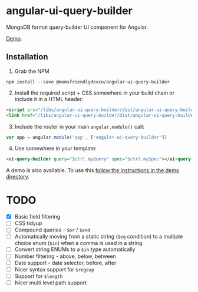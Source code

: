 angular-ui-query-builder
========================
MongoDB format query-builder UI component for Angular.

[Demo](https://momsfriendlydevco.github.io/angular-ui-query-builder).


Installation
------------
1. Grab the NPM

```shell
npm install --save @momsfriendlydevco/angular-ui-query-builder
```


2. Install the required script + CSS somewhere in your build chain or include it in a HTML header:

```html
<script src="/libs/angular-ui-query-builder/dist/angular-ui-query-builder.min.js"/>
<link href="/libs/angular-ui-query-builder/dist/angular-ui-query-builder.min.css" rel="stylesheet" type="text/css"/>
```

3. Include the router in your main `angular.module()` call:

```javascript
var app = angular.module('app', ['angular-ui-query-builder'])
```

4. Use somewhere in your template:

```html
<ui-query-builder query="$ctrl.myQuery" spec="$ctrl.mySpec"></ui-query-builder>
```

A demo is also available. To use this [follow the instructions in the demo directory](./demo/README.md).


TODO
====

* [x] Basic field filtering
* [ ] CSS tidyup
* [ ] Compound queries - `$or` / `$and`
* [ ] Automatically moving from a static string (`$eq` condition) to a multiple choice enum (`$in`) when a comma is used in a string
* [ ] Convert string ENUMs to a `$in` type automatically
* [ ] Number filtering - above, below, between
* [ ] Date support - date selector, before, after
* [ ] Nicer syntax support for `$regexp`
* [ ] Support for `$length`
* [ ] Nicer multi level path support

